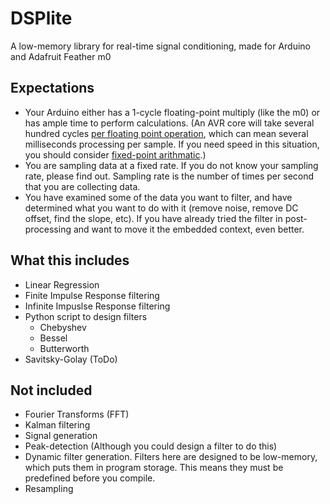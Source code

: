 # DSPlite
A low-memory library for real-time signal conditioning, made for Arduino and Adafruit Feather m0

## Expectations
- Your Arduino either has a 1-cycle floating-point multiply (like the m0) or has ample time to perform calculations. (An AVR core will take several hundred cycles [per floating point operation](https://people.ece.cornell.edu/land/courses/ece4760/Math/Floating_point/index.html), which can mean several milliseconds processing per sample. If you need speed in this situation, you should consider [fixed-point arithmatic](https://ucexperiment.wordpress.com/2015/03/31/avr-gcc-fixed-point-vs-floating-point-comparison).)
- You are sampling data at a fixed rate. If you do not know your sampling rate, please find out. Sampling rate is the number of times per second that you are collecting data.
- You have examined some of the data you want to filter, and have determined what you want to do with it (remove noise, remove DC offset, find the slope, etc). If you have already tried the filter in post-processing and want to move it the embedded context, even better.

## What this includes
- Linear Regression
- Finite Impulse Response filtering
- Infinite Impuslse Response filtering
- Python script to design filters
  - Chebyshev
  - Bessel
  - Butterworth
- Savitsky-Golay (ToDo)

## Not included
- Fourier Transforms (FFT)
- Kalman filtering
- Signal generation
- Peak-detection (Although you could design a filter to do this)
- Dynamic filter generation. Filters here are designed to be low-memory, which puts them in program storage. This means they must be predefined before you compile.
- Resampling
